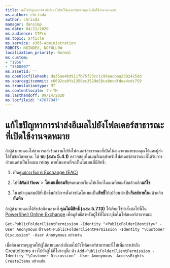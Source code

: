```yaml
---
title: แก้ไขปัญหาการนำส่งอีเมลไปยังโฟลเดอร์สาธารณะที่เปิดใช้งานจดหมาย
ms.author: chrisda
author: chrisda
manager: dansimp
ms.date: 04/21/2020
ms.audience: ITPro
ms.topic: article
ms.service: o365-administration
ROBOTS: NOINDEX, NOFOLLOW
localization_priority: Normal
ms.custom:
- "1956"
- "3500007"
ms.assetid: ''
ms.openlocfilehash: da35ae4bd911fb75f23cc1c99aacbaa2392425dd
ms.sourcegitcommit: c6692ce0fa1358ec3529e59ca0ecdfdea4cdc759
ms.translationtype: MT
ms.contentlocale: th-TH
ms.lasthandoff: 09/14/2020
ms.locfileid: "47677947"
---
```

# <a name="fix-email-delivery-issues-to-mail-enabled-public-folders"></a>แก้ไขปัญหาการนำส่งอีเมลไปยังโฟลเดอร์สาธารณะที่เปิดใช้งานจดหมาย

ถ้าผู้ส่งภายนอกไม่สามารถส่งข้อความไปยังโฟลเดอร์สาธารณะที่เปิดใช้งานจดหมายของคุณได้และผู้ส่งได้รับข้อผิดพลาด: ไม่ **พบ (๕๕๐ 5.4.1)** ตรวจสอบโดเมนอีเมลสำหรับโฟลเดอร์สาธารณะที่ได้รับการกำหนดค่าเป็นโดเมน relay ภายในแทนที่จะเป็นโดเมนที่มีสิทธิ์:

1. เปิด[ศูนย์การจัดการ Exchange (EAC)](https://docs.microsoft.com/Exchange/exchange-admin-center)

2. ไปที่**Mail flow** \> **โดเมนที่ยอมรับ**จดหมายเวียนให้เลือกโดเมนที่ยอมรับแล้วคลิก**แก้ไข**

3. ในหน้าคุณสมบัติที่เปิดขึ้นถ้ามีการตั้งค่าชนิดโดเมนเป็น**สิทธิ์**ให้เปลี่ยนค่าเป็น**รีเลย์ภายใน**แล้วคลิก**บันทึก**

ถ้าผู้ส่งภายนอกได้รับข้อผิดพลาดที่ **คุณไม่มีสิทธิ์ (๕๕๐ 5.7.13)** ให้เรียกใช้คำสั่งต่อไปนี้ใน [PowerShell Online Exchange](https://docs.microsoft.com/powershell/exchange/exchange-online/connect-to-exchange-online-powershell/connect-to-exchange-online-powershell) เพื่อดูสิทธิ์สำหรับผู้ใช้ที่ไม่ระบุชื่อในโฟลเดอร์สาธารณะ:

`Get-PublicFolderClientPermission -Identity "<PublicFolderIdentity>" -User Anonymous` ตัว `Get-PublicFolderClientPermission -Identity "\Customer Discussion" -User Anonymous` อย่างเช่น

เมื่อต้องการอนุญาตให้ผู้ใช้ภายนอกส่งอีเมลไปยังโฟลเดอร์สาธารณะนี้ให้เพิ่มการเข้าถึง CreateItems ขวาไปยังผู้ใช้ที่ไม่ระบุชื่อ ตัว `Add-PublicFolderClientPermission -Identity "\Customer Discussion" -User Anonymous -AccessRights CreateItems` อย่างเช่น
